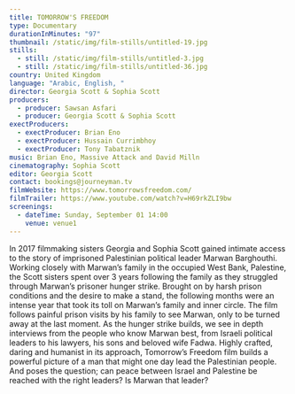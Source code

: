 ```yaml
---
title: TOMORROW'S FREEDOM
type: Documentary
durationInMinutes: "97"
thumbnail: /static/img/film-stills/untitled-19.jpg
stills:
  - still: /static/img/film-stills/untitled-3.jpg
  - still: /static/img/film-stills/untitled-36.jpg
country: United Kingdom
language: "Arabic, English, "
director: Georgia Scott & Sophia Scott
producers:
  - producer: Sawsan Asfari
  - producer: Georgia Scott & Sophia Scott
exectProducers:
  - exectProducer: Brian Eno
  - exectProducer: Hussain Currimbhoy
  - exectProducer: Tony Tabatznik
music: Brian Eno, Massive Attack and David Milln
cinematography: Sophia Scott
editor: Georgia Scott
contact: bookings@journeyman.tv
filmWebsite: https://www.tomorrowsfreedom.com/
filmTrailer: https://www.youtube.com/watch?v=H69rkZLI9bw
screenings:
  - dateTime: Sunday, September 01 14:00
    venue: venue1
---
```

In 2017 filmmaking sisters Georgia and Sophia Scott gained intimate access to the story of imprisoned Palestinian political leader Marwan Barghouthi. Working closely with Marwan’s family in the occupied West Bank, Palestine, the Scott sisters spent over 3 years following the family as they struggled through Marwan’s prisoner hunger strike. Brought on by harsh prison conditions and the desire to make a stand, the following months were an intense year that took its toll on Marwan’s family and inner circle. The film follows painful prison visits by his family to see Marwan, only to be turned away at the last moment. As the hunger strike builds, we see in depth interviews from the people who know Marwan best, from Israeli political leaders to his lawyers, his sons and beloved wife Fadwa. Highly crafted, daring and humanist in its approach, Tomorrow’s Freedom film builds a powerful picture of a man that might one day lead the Palestinian people. And poses the question; can peace between Israel and Palestine be reached with the right leaders? Is Marwan that leader?